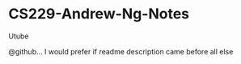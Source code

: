 # CS229-Andrew-Ng-Notes
Utube

@github... I would prefer if readme description came before all else
